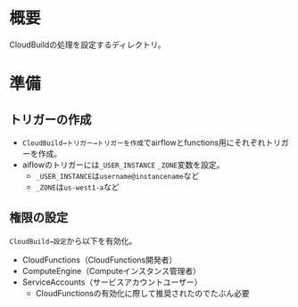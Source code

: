 # 概要
CloudBuildの処理を設定するディレクトリ。

# 準備
## トリガーの作成
- `CloudBuild→トリガー→トリガーを作成`でairflowとfunctions用にそれぞれトリガーを作成。
- aiflowのトリガーには`_USER_INSTANCE` `_ZONE`変数を設定。
    - `_USER_INSTANCE`は`username@instancename`など
    - `_ZONE`は`us-west1-a`など

## 権限の設定
`CloudBuild→設定`から以下を有効化。

- CloudFunctions（CloudFunctions開発者）
- ComputeEngine（Computeインスタンス管理者）
- ServiceAccounts（サービスアカウントユーザー）
    - CloudFunctionsの有効化に際して推奨されたのでたぶん必要

